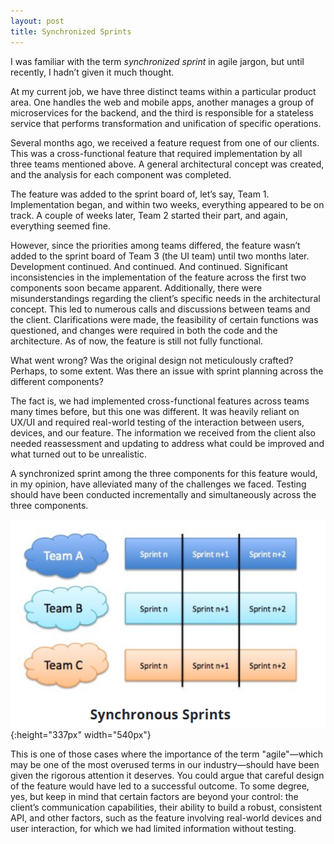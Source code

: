 ```yaml
---
layout: post
title: Synchronized Sprints
---
```


I was familiar with the term *synchronized sprint* in agile jargon, but until recently, I hadn’t given it much thought.

At my current job, we have three distinct teams within a particular product area. One handles the web and mobile apps, 
another manages a group of microservices for the backend, and the third is responsible for a stateless service that 
performs transformation and unification of specific operations.

Several months ago, we received a feature request from one of our clients. This was a cross-functional feature that 
required implementation by all three teams mentioned above. A general architectural concept was created, and the 
analysis for each component was completed.

The feature was added to the sprint board of, let’s say, Team 1. Implementation began, and within two weeks, everything 
appeared to be on track. A couple of weeks later, Team 2 started their part, and again, everything seemed fine.

However, since the priorities among teams differed, the feature wasn’t added to the sprint board of Team 3 (the UI team) 
until two months later. Development continued. And continued. And continued. Significant inconsistencies in the 
implementation of the feature across the first two components soon became apparent. Additionally, there were 
misunderstandings regarding the client’s specific needs in the architectural concept. This led to numerous calls and 
discussions between teams and the client. Clarifications were made, the feasibility of certain functions was questioned, 
and changes were required in both the code and the architecture. As of now, the feature is still not fully functional.

What went wrong? Was the original design not meticulously crafted? Perhaps, to some extent. Was there an issue with 
sprint planning across the different components?

The fact is, we had implemented cross-functional features across teams many times before, but this one was different. 
It was heavily reliant on UX/UI and required real-world testing of the interaction between users, devices, and our 
feature. The information we received from the client also needed reassessment and updating to address what could be 
improved and what turned out to be unrealistic.

A synchronized sprint among the three components for this feature would, in my opinion, have alleviated many of the 
challenges we faced. Testing should have been conducted incrementally and simultaneously across the three components.

![Synchronized Sprints](../images/sprint.png){:height="337px" width="540px"}

This is one of those cases where the importance of the term "agile"—which may be one of the most overused terms in 
our industry—should have been given the rigorous attention it deserves. You could argue that careful design of the 
feature would have led to a successful outcome. To some degree, yes, but keep in mind that certain factors are beyond 
your control: the client’s communication capabilities, their ability to build a robust, consistent API, and other 
factors, such as the feature involving real-world devices and user interaction, for which we had limited information 
without testing.


